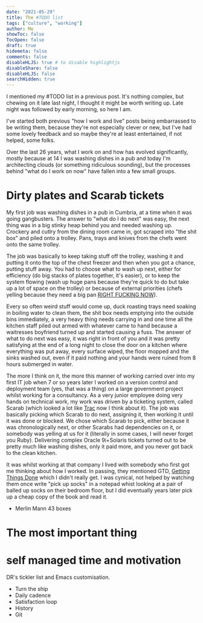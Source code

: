 ```yaml
---
date: "2021-05-29"
title: The #TODO list
tags: ["culture", "working"]
author: Me
showToc: false
TocOpen: false
draft: true
hidemeta: false
comments: false
disableHLJS: true # to disable highlightjs
disableShare: false
disableHLJS: false
searchHidden: true
---
```


I mentioned my #TODO list in a previous post.  It's nothing complex, but chewing on it late last night, I thought it might be worth writing up.  Late night was followed by early morning, so here I am.

I've started both previous "how I work and live" posts being embarrassed to be writing them, because they're not especially clever or new, but I've had some lovely feedback and so maybe they're at least entertained, if not helped, some folks.

Over the last 26 years, what I work on and how has evolved significantly, mostly because at 14 I was washing dishes in a pub and today I'm architecting clouds (or something ridiculous sounding), but the processes behind "what do I work on now" have fallen into a few small groups.

# Dirty plates and Scarab tickets

My first job was washing dishes in a pub in Cumbria, at a time when it was going gangbusters.  The answer to "what do I do next" was easy, the next thing was in a big stinky heap behind you and needed washing up.  Crockery and cutlry from the dining room came in, got scraped into "the shit box" and piled onto a trolley.  Pans, trays and knives from the chefs went onto the same trolley.

The job was basically to keep taking stuff off the trolley, washing it and putting it onto the top of the chest freezer and then when you got a chance, putting stuff away.  You had to choose what to wash up next, either for efficiency (do big stacks of plates together, it's easier), or to keep the system flowing (wash up huge pans because they're quick to do but take up a lot of space on the trolley) or because of external priorities (chefs yelling because they need a big pan [RIGHT FUCKING NOW](https://www.amazon.co.uk/Kitchen-Confidential-Anthony-Bourdain-ebook/dp/B004U9J9GS?crid=1U5T0UABRURL2&dchild=1&keywords=kitchen+confidential&qid=1625034754&sprefix=kitchen+conf%2Caps%2C183&sr=8-2&linkCode=ll1&tag=hhkudac-21&linkId=97d7c619ece64cf8ca6f8abc579458c4&language=en_GB&ref_=as_li_ss_tl)).

Every so often weird stuff would come up, duck roasting trays need soaking in boiling water to clean them, the shit box needs emptying into the outside bins immediately, a very heavy thing needs carrying in and one time all the kitchen staff piled out armed with whatever came to hand because a waitresses boyfriend turned up and started causing a fuss.  The answer of what to do next was easy, it was right in front of you and it was pretty satisfying at the end of a long night to close the door on a kitchen where everything was put away, every surface wiped, the floor mopped and the sinks washed out, even if it paid nothing and your hands were ruined from 8 hours submerged in water.

The more I think on it, the more this manner of working carried over into my first IT job when 7 or so years later I worked on a version control and deployment team (yes, that was a thing) on a large government project whilst working for a consultancy.   As a very junior employee doing very hands on technical work, my work was driven by a ticketing system, called Scarab (which looked a lot like [Trac](https://trac.edgewall.org/) now I think about it).  The job was basically picking which Scarab to do next, assigning it, then working it until it was done or blocked.  We chose which Scarab to pick, either because it was chronologically next, or other Scarabs had dependencies on it, or somebody was yelling at us for it (literally in some cases, I will never forget you Ruby).  Delivering complex Oracle 9i+Solaris tickets turned out to be pretty much like washing dishes, only it paid more, and you never got back to the clean kitchen.

It was whilst working at that company I lived with somebody who first got me thinking about how I worked.  In passing, they mentioned GTD, [Getting Things Done](https://gettingthingsdone.com/what-is-gtd/) which I didn't really get.  I was cynical, not helped by watching them once write "pick up socks" in a notepad whist looking at a pair of balled up socks on their bedroom floor, but I did eventually years later pick up a cheap copy of the book and read it.


* Merlin Mann 43 boxes


# The most important thing


# self managed time and motivation

DR's tickler list and Emacs customisation.

* Turn the ship
* Daily cadence
* Satisfaction loop
* History
* Git

# 




